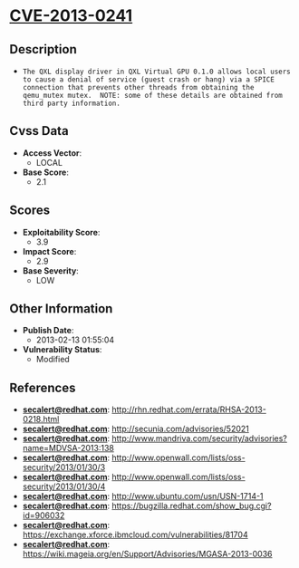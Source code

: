 
# [CVE-2013-0241](http://rhn.redhat.com/errata/RHSA-2013-0218.html)

## Description

- `The QXL display driver in QXL Virtual GPU 0.1.0 allows local users to cause a denial of service (guest crash or hang) via a SPICE connection that prevents other threads from obtaining the qemu_mutex mutex.  NOTE: some of these details are obtained from third party information.`

## Cvss Data

- **Access Vector**:
  - LOCAL
- **Base Score**:
  - 2.1

## Scores

- **Exploitability Score**:
  - 3.9
- **Impact Score**:
  - 2.9
- **Base Severity**:
  - LOW

## Other Information

- **Publish Date**:
  - 2013-02-13 01:55:04
- **Vulnerability Status**:
  - Modified

## References

- **secalert@redhat.com**: http://rhn.redhat.com/errata/RHSA-2013-0218.html
- **secalert@redhat.com**: http://secunia.com/advisories/52021
- **secalert@redhat.com**: http://www.mandriva.com/security/advisories?name=MDVSA-2013:138
- **secalert@redhat.com**: http://www.openwall.com/lists/oss-security/2013/01/30/3
- **secalert@redhat.com**: http://www.openwall.com/lists/oss-security/2013/01/30/4
- **secalert@redhat.com**: http://www.ubuntu.com/usn/USN-1714-1
- **secalert@redhat.com**: https://bugzilla.redhat.com/show_bug.cgi?id=906032
- **secalert@redhat.com**: https://exchange.xforce.ibmcloud.com/vulnerabilities/81704
- **secalert@redhat.com**: https://wiki.mageia.org/en/Support/Advisories/MGASA-2013-0036
